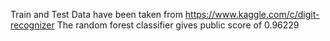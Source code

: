 Train and Test Data have been taken from https://www.kaggle.com/c/digit-recognizer
The random forest classifier gives public score of 0.96229